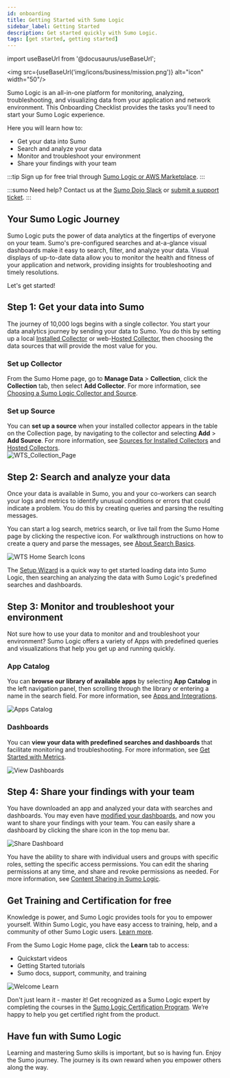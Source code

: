 ```yaml
---
id: onboarding
title: Getting Started with Sumo Logic
sidebar_label: Getting Started
description: Get started quickly with Sumo Logic.
tags: [get started, getting started]
---
```


import useBaseUrl from '@docusaurus/useBaseUrl';

<img src={useBaseUrl('img/icons/business/mission.png')} alt="icon" width="50"/>

Sumo Logic is an all-in-one platform for monitoring, analyzing, troubleshooting, and visualizing data from your application and network environment. This Onboarding Checklist provides the tasks you'll need to start your Sumo Logic experience.

Here you will learn how to:
* Get your data into Sumo
* Search and analyze your data
* Monitor and troubleshoot your environment
* Share your findings with your team

:::tip
Sign up for free trial through [Sumo Logic or AWS Marketplace](/docs/get-started/sign-up).
:::

:::sumo Need help?
Contact us at the [Sumo Dojo Slack](https://sumodojo.slack.com/) or [submit a support ticket](https://support.sumologic.com/hc/en-us).
:::

## Your Sumo Logic Journey

Sumo Logic puts the power of data analytics at the fingertips of everyone on your team. Sumo's pre-configured searches and at-a-glance visual dashboards make it easy to search, filter, and analyze your data. Visual displays of up-to-date data allow you to monitor the health and fitness of your application and network, providing insights for troubleshooting and timely resolutions.

Let's get started!

## Step 1: Get your data into Sumo

The journey of 10,000 logs begins with a single collector. You start your data analytics journey by sending your data to Sumo. You do this by setting up a local [Installed Collector](/docs/send-data/installed-collectors) or web-[Hosted Collector](/docs/send-data/hosted-collectors), then choosing the data sources that will provide the most value for you.

### Set up Collector

From the Sumo Home page, go to **Manage Data** > **Collection**, click the **Collection** tab, then select **Add Collector**. For more information, see [Choosing a Sumo Logic Collector and Source](/docs/send-data/choose-collector-source/).

### Set up Source

You can **set up a source** when your installed collector appears in the table on the Collection page, by navigating to the collector and selecting **Add** > **Add Source**. For more information, see [Sources for Installed Collectors](/docs/send-data/installed-collectors/sources/) and [Hosted Collectors](/docs/send-data/hosted-collectors/).<br/> ![WTS_Collection_Page](/img/get-started/WTS_Collection_Page.png)


## Step 2: Search and analyze your data

Once your data is available in Sumo, you and your co-workers can search your logs and metrics to identify unusual conditions or errors that could indicate a problem. You do this by creating queries and parsing the resulting messages.

You can start a log search, metrics search, or live tail from the Sumo Home page by clicking the respective icon. For walkthrough instructions on how to create a query and parse the messages, see [About Search Basics](/docs/search/get-started-with-search/search-basics/about-search-basics/).

![WTS Home Search Icons](/img/get-started/WTS_Home-Search-icons.png)

The [Setup Wizard](/docs/send-data/setup-wizard) is a quick way to get started loading data into Sumo Logic, then searching an analyzing the data with Sumo Logic's predefined searches and dashboards.

## Step 3: Monitor and troubleshoot your environment

Not sure how to use your data to monitor and and troubleshoot your environment? Sumo Logic offers a variety of Apps with predefined queries and visualizations that help you get up and running quickly.

### App Catalog

You can **browse our library of available apps** by selecting **App Catalog** in the left navigation panel, then scrolling through the library or entering a name in the search field. For more information, see [Apps and Integrations](/docs/get-started/apps-integrations/).

![Apps Catalog](/img/get-started/WTS_Apps-Catalog.png)

### Dashboards

You can **view your data with predefined searches and dashboards** that facilitate monitoring and troubleshooting. For more information, see  [Get Started with Metrics](/docs/metrics/introduction/get-started-metrics/).

![View Dashboards](/img/get-started/WTS_View-Dashboards.png)

## Step 4: Share your findings with your team

You have downloaded an app and analyzed your data with searches and dashboards. You may even have [modified your dashboards](/docs/dashboards/edit-dashboards/manage-dashboards/), and now you want to share your findings with your team. You can easily share a dashboard by clicking the share icon in the top menu bar.

![Share Dashboard](/img/get-started/WTS_Share-dashboard.png)

You have the ability to share with individual users and groups with specific roles, setting the specific access permissions. You can edit the sharing permissions at any time, and share and revoke permissions as needed. For more information, see [Content Sharing in Sumo Logic](/docs/manage/content-sharing/).

## Get Training and Certification for free

Knowledge is power, and Sumo Logic provides tools for you to empower yourself. Within Sumo Logic, you have easy access to training, help, and a community of other Sumo Logic users. [Learn more](/docs/get-started/training-certification-faq).

From the Sumo Logic Home page, click the **Learn** tab to access:

- Quickstart videos
- Getting Started tutorials
- Sumo docs, support, community, and training

![Welcome Learn](/img/get-started/Welcome_learn.png)

Don't just learn it - master it! Get recognized as a Sumo Logic expert by completing the courses in the [Sumo Logic Certification Program](/docs/get-started/training-certification-faq/#what-certifications-does-sumo-logic-offer). We’re happy to help you get certified right from the product.


## Have fun with Sumo Logic

Learning and mastering Sumo skills is important, but so is having fun. Enjoy the Sumo journey. The journey is its own reward when you empower others along the way.
